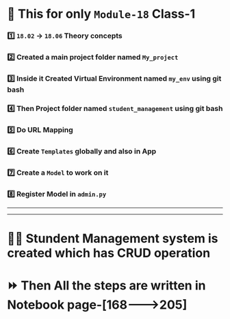 # 📌 This for only `Module-18` Class-1

### 1️⃣ `18.02` → `18.06` Theory concepts

### 2️⃣ Created a **main project** folder named `My_project`

### 3️⃣ Inside it Created **Virtual Environment** named `my_env` using git bash

### 4️⃣ Then **Project** folder named `student_management` using git bash

### 5️⃣ Do URL Mapping

### 6️⃣ Create `Templates` globally and also in App

### 7️⃣ Create a `Model` to work on it

### 8️⃣ Register Model in `admin.py`

-----------------------------------------
-----------------------------------------


# 🧑‍🎓 Stundent Management system is created which has CRUD operation
# ⏩ Then All the steps are written in Notebook page-[168--->205]
